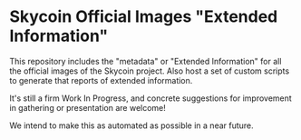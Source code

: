 # Skycoin Official Images "Extended Information"

This repository includes the "metadata" or "Extended Information" for all the official images of the Skycoin project. Also host a set of custom scripts to generate that reports of extended information.

It's still a firm Work In Progress, and concrete suggestions for improvement in gathering or presentation are welcome!

We intend to make this as automated as possible in a near future.
